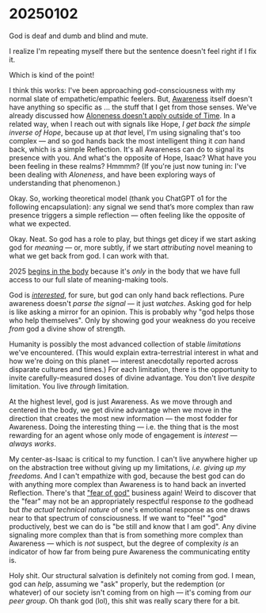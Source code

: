 # 20250102

God is deaf and dumb and blind and mute.

I realize I'm repeating myself there but the sentence doesn't feel right if I fix it.

Which is kind of the point!

I think this works: I've been approaching god-consciousness with my normal slate of empathetic/empathic feelers. But, [Awareness](../../2024/the-model.md) itself doesn't have anything so specific as ... the stuff that I get from those senses. We've already discussed how [Aloneness doesn't apply outside of Time](../../2024/12/30.md). In a related way, when I reach out with signals like Hope, _I get back the simple inverse of Hope_, because up at _that_ level, I'm using signaling that's too complex — and so god hands back the most intelligent thing it _can_ hand back, which is a simple Reflection. It's all Awareness can do to signal its presence with you. And what's the opposite of Hope, Isaac? What have you been feeling in these realms? Hmmmm? (If you're just now tuning in: I've been dealing with _Aloneness_, and have been exploring ways of understanding that phenomenon.)

Okay. So, working theoretical model (thank you ChatGPT o1 for the following encapsulation): any signal we send that’s more complex than raw presence triggers a simple reflection — often feeling like the opposite of what we expected.

Okay. Neat. So god has a role to play, but things get dicey if we start asking god for _meaning_ — or, more subtly, if we start _attributing_ novel meaning to what we get back from god. I can work with that.

2025 [begins in the body](../../2024/12/31.md) because it's _only_ in the body that we have full access to our full slate of meaning-making tools.

God is [_interested_](../../2024/12/28/), for sure, but god can only hand back reflections. Pure awareness doesn't _parse the signal_ — it just _watches_. Asking god for help is like asking a mirror for an opinion. This is probably why "god helps those who help themselves". Only by showing god your weakness do you receive _from_ god a divine show of strength.

Humanity is possibly the most advanced collection of stable _limitations_ we've encountered. (This would explain extra-terrestrial interest in what and how we're doing on this planet — interest anecdotally reported across disparate cultures and times.) For each limitation, there is the opportunity to invite carefully-measured doses of divine advantage. You don't live _despite_ limitation. You live _through_ limitation.

At the highest level, god is just Awareness. As we move through and centered in the body, we get divine advantage when we move in the direction that creates the most new information — the most fodder for Awareness. Doing the interesting thing — i.e. the thing that is the most rewarding for an agent whose only mode of engagement is _interest_ — _always works_.

My center-as-Isaac is critical to my function. I can't live anywhere higher up on the abstraction tree without giving up my limitations, _i.e. giving up my freedoms_. And I can't empathize with god, because the best god can do with anything more complex than Awareness is to hand back an inverted Reflection. There's that ["fear of god"](../../2024/12/28/) business again! Weird to discover that the "fear" may not be an appropriately respectful response _to_ the godhead but _the actual technical nature_ of one's emotional response as one draws near to that spectrum of consciousness. If we want to "feel" "god" productively, best we can do is "be still and know that I am god". Any divine signaling more complex than that is from something more complex than Awareness — which is _not_ suspect, but the degree of complexity _is_ an indicator of how far from being pure Awareness the communicating entity is.

Holy shit. Our structural salvation is definitely not coming from god. I mean, god can _help_, assuming we "ask" properly, but the redemption (or whatever) of our society isn't coming from on high — it's coming from _our peer group_. Oh thank god (lol), this shit was really scary there for a bit.
